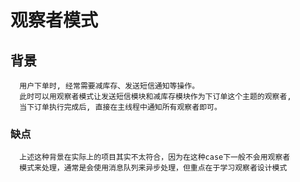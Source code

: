 # 观察者模式

## 背景
```
  用户下单时, 经常需要减库存、发送短信通知等操作。
  此时可以用观察者模式让发送短信模块和减库存模块作为下订单这个主题的观察者,
  当下订单执行完成后, 直接在主线程中通知所有观察者即可。
```

### 缺点
```
  上述这种背景在实际上的项目其实不太符合，因为在这种case下一般不会用观察者
  模式来处理，通常是会使用消息队列来异步处理，但重点在于学习观察者设计模式
```
